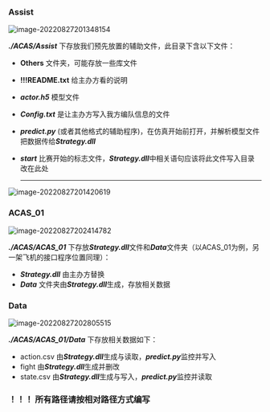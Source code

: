 ### Assist

![image-20220827201348154](C:\Users\86139\AppData\Roaming\Typora\typora-user-images\image-20220827201348154.png)



***./ACAS/Assist*** 下存放我们预先放置的辅助文件，此目录下含以下文件：

+ **Others** 文件夹，可能存放一些库文件

+ **!!!README.txt** 给主办方看的说明

+ ***actor.h5*** 模型文件

+ ***Config.txt*** 是让主办方写入我方编队信息的文件

+ ***predict.py*** (或者其他格式的辅助程序)，在仿真开始前打开，并解析模型文件把数据传给***Strategy.dll***

+ ***start*** 比赛开始的标志文件，***Strategy.dll***中相关语句应该将此文件写入目录改在此处

  ******

![image-20220827201420619](C:\Users\86139\AppData\Roaming\Typora\typora-user-images\image-20220827201420619.png)





### ACAS_01

![image-20220827202414782](C:\Users\86139\AppData\Roaming\Typora\typora-user-images\image-20220827202414782.png)

***./ACAS/ACAS_01*** 下存放***Strategy.dll***文件和***Data***文件夹（以ACAS_01为例，另一架飞机的接口程序位置同理）：

+ ***Strategy.dll*** 由主办方替换
+ ***Data*** 文件夹由***Strategy.dll***生成，存放相关数据



### Data

![image-20220827202805515](C:\Users\86139\AppData\Roaming\Typora\typora-user-images\image-20220827202805515.png)

***./ACAS/ACAS_01/Data*** 下存放相关数据如下：

+ action.csv 由***Strategy.dll***生成与读取，***predict.py***监控并写入
+ fight 由***Strategy.dll***生成并删改
+ state.csv 由***Strategy.dll***生成与写入，***predict.py***监控并读取





### ！！！ 所有路径请按相对路径方式编写